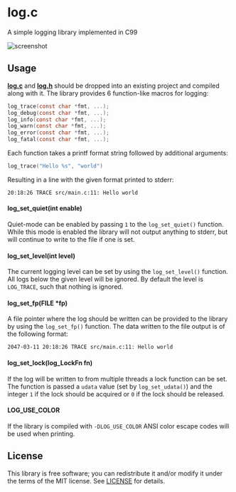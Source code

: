 # log.c
A simple logging library implemented in C99

![screenshot](https://cloud.githubusercontent.com/assets/3920290/23831970/a2415e96-0723-11e7-9886-f8f5d2de60fe.png)


## Usage
**[log.c](src/log.c?raw=1)** and **[log.h](src/log.h?raw=1)** should be dropped
into an existing project and compiled along with it. The library provides 6
function-like macros for logging:

```c
log_trace(const char *fmt, ...);
log_debug(const char *fmt, ...);
log_info(const char *fmt, ...);
log_warn(const char *fmt, ...);
log_error(const char *fmt, ...);
log_fatal(const char *fmt, ...);
```

Each function takes a printf format string followed by additional arguments:

```c
log_trace("Hello %s", "world")
```

Resulting in a line with the given format printed to stderr:

```
20:18:26 TRACE src/main.c:11: Hello world
```


#### log_set_quiet(int enable)
Quiet-mode can be enabled by passing `1` to the `log_set_quiet()` function.
While this mode is enabled the library will not output anything to stderr, but
will continue to write to the file if one is set.


#### log_set_level(int level)
The current logging level can be set by using the `log_set_level()` function.
All logs below the given level will be ignored. By default the level is
`LOG_TRACE`, such that nothing is ignored.


#### log_set_fp(FILE *fp)
A file pointer where the log should be written can be provided to the library by
using the `log_set_fp()` function. The data written to the file output is
of the following format:

```
2047-03-11 20:18:26 TRACE src/main.c:11: Hello world
```


#### log_set_lock(log_LockFn fn)
If the log will be written to from multiple threads a lock function can be set.
The function is passed a `udata` value (set by `log_set_udata()`) and the
integer `1` if the lock should be acquired or `0` if the lock should be
released.


#### LOG_USE_COLOR
If the library is compiled with `-DLOG_USE_COLOR` ANSI color escape codes will
be used when printing.


## License
This library is free software; you can redistribute it and/or modify it under
the terms of the MIT license. See [LICENSE](LICENSE) for details.
